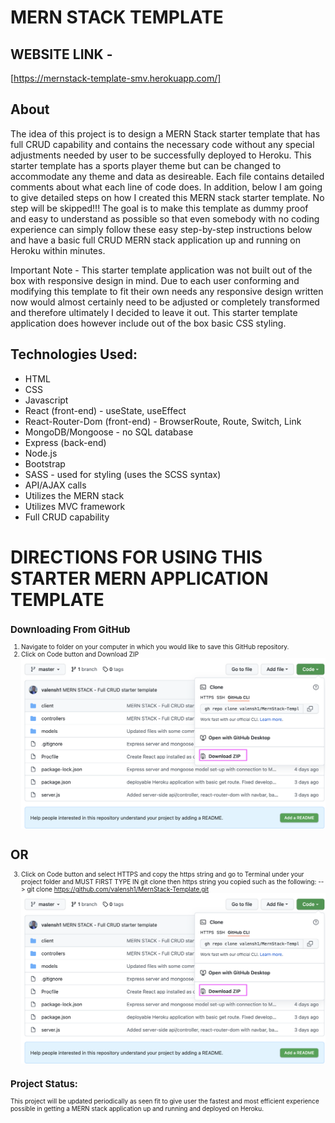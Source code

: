 # MERN STACK TEMPLATE

## WEBSITE LINK -

[https://mernstack-template-smv.herokuapp.com/]

## About

The idea of this project is to design a MERN Stack starter template that has full CRUD capability and contains the necessary code without any special adjustments needed by user to be successfully deployed to Heroku. This starter template has a sports player theme but can be changed to accommodate any theme and data as desireable. Each file contains detailed comments about what each line of code does. In addition, below I am going to give detailed steps on how I created this MERN stack starter template. No step will be skipped!!! The goal is to make this template as dummy proof and easy to understand as possible so that even somebody with no coding experience can simply follow these easy step-by-step instructions below and have a basic full CRUD MERN stack application up and running on Heroku within minutes.

Important Note - This starter template application was not built out of the box with responsive design in mind. Due to each user conforming and modifying this template to fit their own needs any responsive design written now would almost certainly need to be adjusted or completely transformed and therefore ultimately I decided to leave it out. This starter template application does however include out of the box basic CSS styling.

## Technologies Used:

- HTML
- CSS
- Javascript
- React (front-end) - useState, useEffect
- React-Router-Dom (front-end) - BrowserRoute, Route, Switch, Link
- MongoDB/Mongoose - no SQL database
- Express (back-end)
- Node.js
- Bootstrap
- SASS - used for styling (uses the SCSS syntax)
- API/AJAX calls
- Utilizes the MERN stack
- Utilizes MVC framework
- Full CRUD capability

# DIRECTIONS FOR USING THIS STARTER MERN APPLICATION TEMPLATE <font size="1.2rem">

## Downloading From GitHub

1. Navigate to folder on your computer in which you would like to save this GitHub repository.
2. Click on Code button and Download ZIP
   ![download zip](/img/screenShots__ReadMe/DownloadZip.png?raw=true 'download zip')

# OR

3. Click on Code button and select HTTPS and copy the https string and go to Terminal under your project folder and MUST FIRST TYPE IN git clone then https string you copied such as the following:
   --> git clone https://github.com/valensh1/MernStack-Template.git
   ![git clone](/img/screenShots__ReadMe/DownloadZip.png?raw=true 'git clone')

## Project Status:

This project will be updated periodically as seen fit to give user the fastest and most efficient experience possible in getting a MERN stack application up and running and deployed on Heroku.
